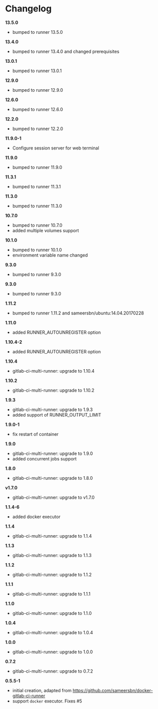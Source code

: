 # Changelog

**13.5.0**
  - bumped to runner 13.5.0

**13.4.0**
  - bumped to runner 13.4.0 and changed prerequisites

**13.0.1**
  - bumped to runner 13.0.1

**12.9.0**
  - bumped to runner 12.9.0

**12.6.0**
  - bumped to runner 12.6.0

**12.2.0**
  - bumped to runner 12.2.0

**11.9.0-1**
  - Configure session server for web terminal

**11.9.0**
  - bumped to runner 11.9.0

**11.3.1**
  - bumped to runner 11.3.1

**11.3.0**
  - bumped to runner 11.3.0

**10.7.0**
  - bumped to runner 10.7.0
  - added multiple volumes support

**10.1.0**
  - bumped to runner 10.1.0
  - environment variable name changed

**9.3.0**
  - bumped to runner 9.3.0

**9.3.0**
  - bumped to runner 9.3.0

**1.11.2**
  - bumped to runner 1.11.2 and sameersbn/ubuntu:14.04.20170228

**1.11.0**
  - added RUNNER_AUTOUNREGISTER option

**1.10.4-2**
  - added RUNNER_AUTOUNREGISTER option

**1.10.4**
  - gitlab-ci-multi-runner: upgrade to 1.10.4

**1.10.2**
  - gitlab-ci-multi-runner: upgrade to 1.10.2

**1.9.3**
  - gitlab-ci-multi-runner: upgrade to 1.9.3
  - added support of RUNNER_OUTPUT_LIMIT

**1.9.0-1**
  - fix restart of container

**1.9.0**
 - gitlab-ci-multi-runner: upgrade to 1.9.0
 - added concurrent jobs support

**1.8.0**
 - gitlab-ci-multi-runner: upgrade to 1.8.0

**v1.7.0**
- gitlab-ci-multi-runner: upgrade to v1.7.0

**1.1.4-6**
 - added docker executor

**1.1.4**
 - gitlab-ci-multi-runner: upgrade to 1.1.4

**1.1.3**
 - gitlab-ci-multi-runner: upgrade to 1.1.3

**1.1.2**
 - gitlab-ci-multi-runner: upgrade to 1.1.2

**1.1.1**
 - gitlab-ci-multi-runner: upgrade to 1.1.1

**1.1.0**
 - gitlab-ci-multi-runner: upgrade to 1.1.0

**1.0.4**
 - gitlab-ci-multi-runner: upgrade to 1.0.4

**1.0.0**
 - gitlab-ci-multi-runner: upgrade to 1.0.0

**0.7.2**
 - gitlab-ci-multi-runner: upgrade to 0.7.2

**0.5.5-1**
 - initial creation, adapted from https://github.com/sameersbn/docker-gitlab-ci-runner
 - support `docker` executor. Fixes #5
